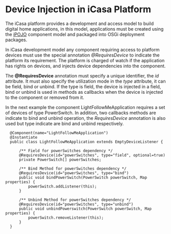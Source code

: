# Device Injection in iCasa Platform

The iCasa platform provides a development and access model to build digital home applications, in this model, applications must be created using the [iPOJO](http://felix.apache.org/site/apache-felix-ipojo.html) component model and packaged into OSGi deployment packages.

In iCasa development model any component requiring access to platform devices must use the special annotation _@RequiresDevice_ to indicate the platform its requirement. The platform is charged of watch if the application has rights on devices, and injects device dependencies into the component.

The __@RequiresDevice__ annotation must specify a unique identifier, the _id_ attribute. It must also specify the utilization mode in the _type_ attribute, it can be field, bind or unbind. If the type is field, the device is injected in a field, bind or unbind is used in methods as callbacks when the device is injected to the component or removed from it.

In the next example the component LightFollowMeApplication requires a set of devices of type PowerSwitch. In addition, two callbacks methods are indicate to bind and unbind operation, the _RequiresDevice_ annotation is also used  but type indicate are bind and unbind respectively.


      @Component(name="LightFollowMeApplication")
      @Instantiate
      public class LightFollowMeApplication extends EmptyDeviceListener {

          /** Field for powerSwitches dependency */
          @RequiresDevice(id="powerSwitches", type="field", optional=true)
          private PowerSwitch[] powerSwitches;

          /** Bind Method for powerSwitches dependency */
          @RequiresDevice(id="powerSwitches", type="bind")
          public void bindPowerSwitch(PowerSwitch powerSwitch, Map properties) {
              powerSwitch.addListener(this);
          }

          /** Unbind Method for powerSwitches dependency */
          @RequiresDevice(id="powerSwitches", type="unbind")    
          public void unbindPowerswitch(PowerSwitch powerSwitch, Map properties) {
              powerSwitch.removeListener(this);
          }
      }
